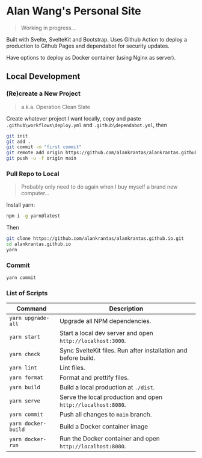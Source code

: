 # Alan Wang's Personal Site

> Working in progress...

Built with Svelte, SvelteKit and Bootstrap. Uses Github Action to deploy a production to Github Pages and dependabot for security updates.

Have options to deploy as Docker container (using Nginx as server).

## Local Development

### (Re)create a New Project

> a.k.a. Operation Clean Slate

Create whatever project I want locally, copy and paste `.github\workflows\deploy.yml` and `.github\dependabot.yml`, then

```bash
git init
git add .
git commit -m "first commit"
git remote add origin https://github.com/alankrantas/alankrantas.github.io.git
git push -u -f origin main
```

### Pull Repo to Local

> Probably only need to do again when I buy myself a brand new computer...

Install yarn:

```bash
npm i -g yarn@latest
```

Then

```bash
git clone https://github.com/alankrantas/alankrantas.github.io.git
cd alankrantas.github.io
yarn
```

### Commit

```bash
yarn commit
```

### List of Scripts

| Command               | Description                                                    |
| --------------------- | -------------------------------------------------------------- |
| `yarn upgrade-all`    | Upgrade all NPM dependencies.                                  |
| `yarn start`          | Start a local dev server and open `http://localhost:3000`.     |
| `yarn check`          | Sync SvelteKit files. Run after installation and before build. |
| `yarn lint`           | Lint files.                                                    |
| `yarn format`         | Format and prettify files.                                     |
| `yarn build`          | Build a local production at `./dist`.                          |
| `yarn serve`          | Serve the local production and open `http://localhost:8080`.   |
| `yarn commit`         | Push all changes to `main` branch.                             |
| `yarn docker-build`   | Build a Docker container image                                 |
| `yarn docker-run`     | Run the Docker container and open `http://localhost:8080`.     |
